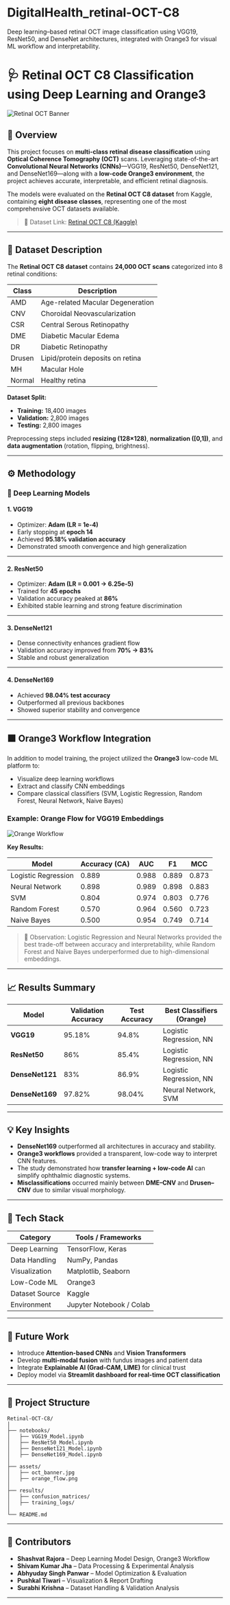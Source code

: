 # DigitalHealth_retinal-OCT-C8
Deep learning–based retinal OCT image classification using VGG19, ResNet50, and DenseNet architectures, integrated with Orange3 for visual ML workflow and interpretability.



# 🩺 Retinal OCT C8 Classification using Deep Learning and Orange3

![Retinal OCT Banner](assets/oct_banner.png)

## 📘 Overview
This project focuses on **multi-class retinal disease classification** using **Optical Coherence Tomography (OCT)** scans. Leveraging state-of-the-art **Convolutional Neural Networks (CNNs)**—VGG19, ResNet50, DenseNet121, and DenseNet169—along with a **low-code Orange3 environment**, the project achieves accurate, interpretable, and efficient retinal diagnosis.

The models were evaluated on the **Retinal OCT C8 dataset** from Kaggle, containing **eight disease classes**, representing one of the most comprehensive OCT datasets available.

> 🧠 Dataset Link: [Retinal OCT C8 (Kaggle)](https://www.kaggle.com/datasets/obulisainaren/retinal-oct-c8)

---

## 🧩 Dataset Description

The **Retinal OCT C8 dataset** contains **24,000 OCT scans** categorized into 8 retinal conditions:

| Class | Description |
|-------|--------------|
| AMD | Age-related Macular Degeneration |
| CNV | Choroidal Neovascularization |
| CSR | Central Serous Retinopathy |
| DME | Diabetic Macular Edema |
| DR | Diabetic Retinopathy |
| Drusen | Lipid/protein deposits on retina |
| MH | Macular Hole |
| Normal | Healthy retina |

**Dataset Split:**
- **Training:** 18,400 images  
- **Validation:** 2,800 images  
- **Testing:** 2,800 images  

Preprocessing steps included **resizing (128×128)**, **normalization ([0,1])**, and **data augmentation** (rotation, flipping, brightness).

---

## ⚙️ Methodology

### 🔹 Deep Learning Models

#### 1. VGG19
- Optimizer: **Adam (LR = 1e-4)**  
- Early stopping at **epoch 14**
- Achieved **95.18% validation accuracy**
- Demonstrated smooth convergence and high generalization



---

#### 2. ResNet50
- Optimizer: **Adam (LR = 0.001 → 6.25e-5)**
- Trained for **45 epochs**
- Validation accuracy peaked at **86%**
- Exhibited stable learning and strong feature discrimination



---

#### 3. DenseNet121
- Dense connectivity enhances gradient flow  
- Validation accuracy improved from **70% → 83%**  
- Stable and robust generalization  



---

#### 4. DenseNet169
- Achieved **98.04% test accuracy**
- Outperformed all previous backbones
- Showed superior stability and convergence  



---

## 🟧 Orange3 Workflow Integration

In addition to model training, the project utilized the **Orange3** low-code ML platform to:
- Visualize deep learning workflows  
- Extract and classify CNN embeddings  
- Compare classical classifiers (SVM, Logistic Regression, Random Forest, Neural Network, Naive Bayes)  

### Example: Orange Flow for VGG19 Embeddings
![Orange Workflow](assets/orange_flow.png)

**Key Results:**

| Model | Accuracy (CA) | AUC | F1 | MCC |
|--------|----------------|-----|----|-----|
| Logistic Regression | 0.889 | 0.988 | 0.889 | 0.873 |
| Neural Network | 0.898 | 0.989 | 0.898 | 0.883 |
| SVM | 0.804 | 0.974 | 0.803 | 0.776 |
| Random Forest | 0.570 | 0.964 | 0.560 | 0.723 |
| Naive Bayes | 0.500 | 0.954 | 0.749 | 0.714 |

> 🧩 Observation: Logistic Regression and Neural Networks provided the best trade-off between accuracy and interpretability, while Random Forest and Naive Bayes underperformed due to high-dimensional embeddings.

---

## 📈 Results Summary

| Model | Validation Accuracy | Test Accuracy | Best Classifiers (Orange) |
|--------|----------------------|---------------|----------------------------|
| **VGG19** | 95.18% | 94.8% | Logistic Regression, NN |
| **ResNet50** | 86% | 85.4% | Logistic Regression, NN |
| **DenseNet121** | 83% | 86.9% | Logistic Regression, NN |
| **DenseNet169** | 97.82% | 98.04% | Neural Network, SVM |

---

## 💡 Key Insights
- **DenseNet169** outperformed all architectures in accuracy and stability.  
- **Orange3 workflows** provided a transparent, low-code way to interpret CNN features.  
- The study demonstrated how **transfer learning + low-code AI** can simplify ophthalmic diagnostic systems.  
- **Misclassifications** occurred mainly between **DME–CNV** and **Drusen–CNV** due to similar visual morphology.  

---

## 🧰 Tech Stack

| Category | Tools / Frameworks |
|-----------|-------------------|
| Deep Learning | TensorFlow, Keras |
| Data Handling | NumPy, Pandas |
| Visualization | Matplotlib, Seaborn |
| Low-Code ML | Orange3 |
| Dataset Source | Kaggle |
| Environment | Jupyter Notebook / Colab |

---

## 🧪 Future Work
- Introduce **Attention-based CNNs** and **Vision Transformers**
- Develop **multi-modal fusion** with fundus images and patient data  
- Integrate **Explainable AI (Grad-CAM, LIME)** for clinical trust  
- Deploy model via **Streamlit dashboard for real-time OCT classification**

---

## 📂 Project Structure
```
Retinal-OCT-C8/
│
├── notebooks/
│   ├── VGG19_Model.ipynb
│   ├── ResNet50_Model.ipynb
│   ├── DenseNet121_Model.ipynb
│   ├── DenseNet169_Model.ipynb
│
├── assets/
│   ├── oct_banner.jpg
│   ├── orange_flow.png
│
├── results/
│   ├── confusion_matrices/
│   ├── training_logs/
│
└── README.md
```

---

## 👥 Contributors
- **Shashvat Rajora** – Deep Learning Model Design, Orange3 Workflow  
- **Shivam Kumar Jha** – Data Processing & Experimental Analysis  
- **Abhyuday Singh Panwar** – Model Optimization & Evaluation  
- **Pushkal Tiwari** – Visualization & Report Drafting  
- **Surabhi Krishna** – Dataset Handling & Validation Analysis  

---
